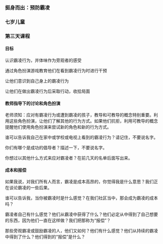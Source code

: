 ### 挺身而出：预防霸凌

### 七岁儿童

### 第三天课程

#### 目标

认识霸凌行为，并体味作为旁观者的感受

通过角色扮演游戏教育他们在看到霸凌行为时进行干预

让他们意识到自己身上的霸凌行为

让他们在做出霸凌行为后采取行动，收拾局面

#### 教师指导下的讨论和角色扮演

老师须知：应对有霸凌行为或遭到霸凌的孩子，教导和可教导的概念特别重要。利用这些角色扮演，让他们了解其他的行为方式。如果他们抗拒，利用可教导的概念提醒他们使用角色扮演来尝试新的角色和新的行为方式。

谁可以告诉我自己在家中或学校或电视上看到的霸凌行为？请记住，不要说名字。

你们有哪个是成功的倡导者？描述一下，不要说名字。

你想过以其他什么方式来应对霸凌者？在前几天的名单后面写出来。

#### 成本和报偿

如果我说，对我们所有人而言，霸凌是成本高昂的，你觉得我是什么意思？我们正在谈论霸凌的一些后果。

谁可以告诉我，当你被霸凌时是什么感觉？在我们社区当中，那会成为霸凌的成本吗？

霸凌者自己有什么感觉？他们从霸凌中获得了什么？他们必定从中得到了自己想要的东西，因为他们一直在这样做？我们把那称为“报偿”？

那些旁观霸凌或鼓励霸凌的人，他们又如何？他们有什么感觉？他们从持续的霸凌中得到了什么？他们得到的“报偿”是什么？

